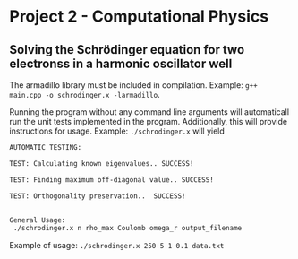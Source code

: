 # Project 2 - Computational Physics
## Solving the Schrödinger equation for two electronss in a harmonic oscillator well

The armadillo library must be included in compilation. Example: `g++ main.cpp -o schrodinger.x -larmadillo`. 

Running the program without any command line arguments will automaticall run the unit tests implemented in the program. Additionally, this will provide instructions for usage. Example: `./schrodinger.x` will yield 

```bash
AUTOMATIC TESTING: 

TEST: Calculating known eigenvalues.. SUCCESS!

TEST: Finding maximum off-diagonal value.. SUCCESS!

TEST: Orthogonality preservation..  SUCCESS!


General Usage:
 ./schrodinger.x n rho_max Coulomb omega_r output_filename
```
Example of usage: `./schrodinger.x 250 5 1 0.1 data.txt`
